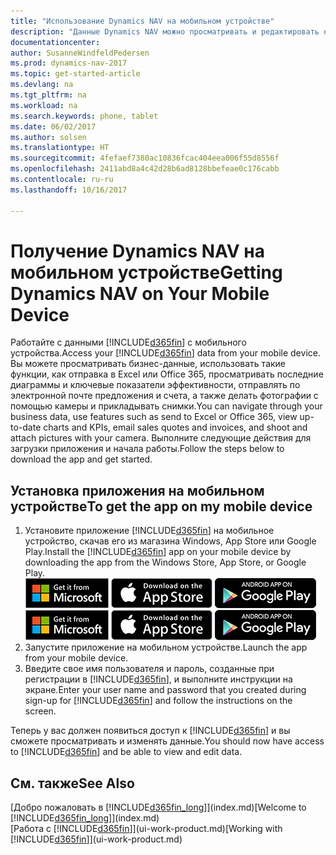 ```yaml
---
title: "Использование Dynamics NAV на мобильном устройстве"
description: "Данные Dynamics NAV можно просматривать и редактировать на телефоне или планшете."
documentationcenter: 
author: SusanneWindfeldPedersen
ms.prod: dynamics-nav-2017
ms.topic: get-started-article
ms.devlang: na
ms.tgt_pltfrm: na
ms.workload: na
ms.search.keywords: phone, tablet
ms.date: 06/02/2017
ms.author: solsen
ms.translationtype: HT
ms.sourcegitcommit: 4fefaef7380ac10836fcac404eea006f55d8556f
ms.openlocfilehash: 2411abd8a4c42d28b6ad8128bbefeae0c176cabb
ms.contentlocale: ru-ru
ms.lasthandoff: 10/16/2017

---
```


# <a name="getting-dynamics-nav-on-your-mobile-device"></a><span data-ttu-id="8f62a-103">Получение Dynamics NAV на мобильном устройстве</span><span class="sxs-lookup"><span data-stu-id="8f62a-103">Getting Dynamics NAV on Your Mobile Device</span></span>
<span data-ttu-id="8f62a-104">Работайте с данными [!INCLUDE[d365fin](includes/d365fin_md.md)] с мобильного устройства.</span><span class="sxs-lookup"><span data-stu-id="8f62a-104">Access your [!INCLUDE[d365fin](includes/d365fin_md.md)] data from your mobile device.</span></span> <span data-ttu-id="8f62a-105">Вы можете просматривать бизнес-данные, использовать такие функции, как отправка в Excel или Office 365, просматривать последние диаграммы и ключевые показатели эффективности, отправлять по электронной почте предложения и счета, а также делать фотографии с помощью камеры и прикладывать снимки.</span><span class="sxs-lookup"><span data-stu-id="8f62a-105">You can navigate through your business data, use features such as send to Excel or Office 365, view up-to-date charts and KPIs, email sales quotes and invoices, and shoot and attach pictures with your camera.</span></span> <span data-ttu-id="8f62a-106">Выполните следующие действия для загрузки приложения и начала работы.</span><span class="sxs-lookup"><span data-stu-id="8f62a-106">Follow the steps below to download the app and get started.</span></span>

## <a name="to-get-the-app-on-my-mobile-device"></a><span data-ttu-id="8f62a-107">Установка приложения на мобильном устройстве</span><span class="sxs-lookup"><span data-stu-id="8f62a-107">To get the app on my mobile device</span></span>
1. <span data-ttu-id="8f62a-108">Установите приложение [!INCLUDE[d365fin](includes/d365fin_md.md)] на мобильное устройство, скачав его из магазина Windows, App Store или Google Play.</span><span class="sxs-lookup"><span data-stu-id="8f62a-108">Install the [!INCLUDE[d365fin](includes/d365fin_md.md)] app on your mobile device by downloading the app from the Windows Store, App Store, or Google Play.</span></span>  
<span data-ttu-id="8f62a-109">[![Магазин Windows](./media/install-mobile-app/windowsstore.png)](http://go.microsoft.com/fwlink/?LinkId=734848)
[![App Store](./media/install-mobile-app/appstore.png)](http://go.microsoft.com/fwlink/?LinkId=734847) [![Google Play](./media/install-mobile-app/googleplay.png)](http://go.microsoft.com/fwlink/?LinkId=734849)</span><span class="sxs-lookup"><span data-stu-id="8f62a-109">[![Windows Store](./media/install-mobile-app/windowsstore.png)](http://go.microsoft.com/fwlink/?LinkId=734848)
[![App Store](./media/install-mobile-app/appstore.png)](http://go.microsoft.com/fwlink/?LinkId=734847) [![Google Play](./media/install-mobile-app/googleplay.png)](http://go.microsoft.com/fwlink/?LinkId=734849)</span></span>  
2. <span data-ttu-id="8f62a-110">Запустите приложение на мобильном устройстве.</span><span class="sxs-lookup"><span data-stu-id="8f62a-110">Launch the app from your mobile device.</span></span>
3. <span data-ttu-id="8f62a-111">Введите свое имя пользователя и пароль, созданные при регистрации в [!INCLUDE[d365fin](includes/d365fin_md.md)], и выполните инструкции на экране.</span><span class="sxs-lookup"><span data-stu-id="8f62a-111">Enter your user name and password that you created during sign-up for [!INCLUDE[d365fin](includes/d365fin_md.md)] and follow the instructions on the screen.</span></span>

<span data-ttu-id="8f62a-112">Теперь у вас должен появиться доступ к [!INCLUDE[d365fin](includes/d365fin_md.md)] и вы сможете просматривать и изменять данные.</span><span class="sxs-lookup"><span data-stu-id="8f62a-112">You should now have access to [!INCLUDE[d365fin](includes/d365fin_md.md)] and be able to view and edit data.</span></span>

## <a name="see-also"></a><span data-ttu-id="8f62a-113">См. также</span><span class="sxs-lookup"><span data-stu-id="8f62a-113">See Also</span></span>
<span data-ttu-id="8f62a-114">[Добро пожаловать в [!INCLUDE[d365fin_long](includes/d365fin_long_md.md)]](index.md)</span><span class="sxs-lookup"><span data-stu-id="8f62a-114">[Welcome to [!INCLUDE[d365fin_long](includes/d365fin_long_md.md)]](index.md)</span></span>  
<span data-ttu-id="8f62a-115">[Работа с [!INCLUDE[d365fin](includes/d365fin_md.md)]](ui-work-product.md)</span><span class="sxs-lookup"><span data-stu-id="8f62a-115">[Working with [!INCLUDE[d365fin](includes/d365fin_md.md)]](ui-work-product.md)</span></span>  

